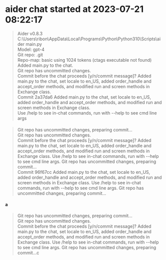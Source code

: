 
# aider chat started at 2023-07-21 08:22:17

> Aider v0.8.3  
> C:\Users\ribon\AppData\Local\Programs\Python\Python310\Scripts\aider main.py  
> Model: gpt-4  
> Git repo: .git  
> Repo-map: basic using 1024 tokens (ctags executable not found)  
> Added main.py to the chat.  
> Git repo has uncommitted changes.  
> Commit before the chat proceeds [y/n/commit message]? Added main.py to the chat, set locale to en_US, added order_handle and accept_order methods, and modified run and screen methods in Exchange class.  
> Commit 2a37da6 Added main.py to the chat, set locale to en_US, added order_handle and accept_order methods, and modified run and screen methods in Exchange class.  
> Use /help to see in-chat commands, run with --help to see cmd line args  

#### <blank>  
> Git repo has uncommitted changes, preparing commit...  
> Git repo has uncommitted changes.  
> Commit before the chat proceeds [y/n/commit message]? Added main.py to the chat, set locale to en_US, added order_handle and accept_order methods, and modified run and screen methods in Exchange class. Use /help to see in-chat commands, run with --help to see cmd line args. Git repo has uncommitted changes, preparing commit...  
> Commit 96f67cc Added main.py to the chat, set locale to en_US, added order_handle and accept_order methods, and modified run and screen methods in Exchange class. Use /help to see in-chat commands, run with --help to see cmd line args. Git repo has uncommitted changes, preparing commit...  

#### a  
> Git repo has uncommitted changes, preparing commit...  
> Git repo has uncommitted changes.  
> Commit before the chat proceeds [y/n/commit message]? Added main.py to the chat, set locale to en_US, added order_handle and accept_order methods, and modified run and screen methods in Exchange class. Use /help to see in-chat commands, run with --help to see cmd line args. Git repo has uncommitted changes, preparing commit...c  
